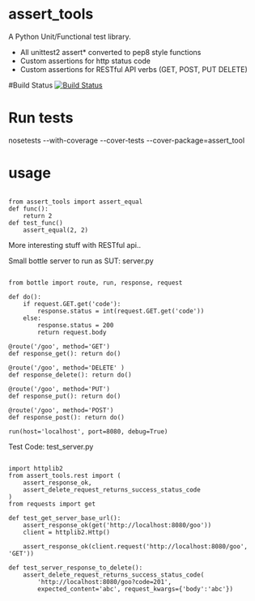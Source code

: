 assert_tools
============
A Python Unit/Functional test library.
* All unittest2 assert* converted to pep8 style functions
* Custom assertions for http status code
* Custom assertions for RESTful API verbs (GET, POST, PUT DELETE)

#Build Status
[![Build Status](https://travis-ci.org/MideO/assert_tools.png)](https://travis-ci.org/MideO/assert_tools)

Run tests
=========
nosetests --with-coverage --cover-tests --cover-package=assert_tool

usage
=====
<pre><code>
from assert_tools import assert_equal
def func():
    return 2
def test_func()
    assert_equal(2, 2)
</code></pre>

More interesting stuff with RESTful api..

Small bottle server to run as SUT: server.py
<pre><code>
from bottle import route, run, response, request

def do():
    if request.GET.get('code'):
        response.status = int(request.GET.get('code'))
    else:
        response.status = 200
        return request.body

@route('/goo', method='GET')
def response_get(): return do()

@route('/goo', method='DELETE' )
def response_delete(): return do()

@route('/goo', method='PUT')
def response_put(): return do()

@route('/goo', method='POST')
def response_post(): return do()

run(host='localhost', port=8080, debug=True)
</code></pre>

Test Code: test_server.py
<pre><code>
import httplib2
from assert_tools.rest import (
    assert_response_ok,
    assert_delete_request_returns_success_status_code
)
from requests import get

def test_get_server_base_url():
    assert_response_ok(get('http://localhost:8080/goo'))
    client = httplib2.Http()

    assert_response_ok(client.request('http://localhost:8080/goo', 'GET'))

def test_server_response_to_delete():
    assert_delete_request_returns_success_status_code(
        'http://localhost:8080/goo?code=201',
        expected_content='abc', request_kwargs={'body':'abc'})
</code></pre>